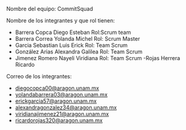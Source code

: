 Nombre del equipo: CommitSquad

Nombre de los integrantes y que rol tienen:
- Barrera Copca Diego Esteban Rol:Scrum team
- Barrera Correa Yolanda Michel   Rol: Scrum Master
- Garcia Sebastian Luis Erick Rol: Team Scrum
- González Arias Alexandra Galilea Rol: Team Scrum
- Jimenez Romero Nayeli Viridiana Rol: Team Scrum
-Rojas Herrera Ricardo 

  
Correo de los integrantes:
- diegocopca00@aragon.unam.mx
- yolandabarrera03@aragon.unam.mx
- erickgarcia57@aragon.unam.mx
- alexandragonzalez34@aragon.unam.mx
- viridianajimenez21@aragon.unam.mx
- ricardorojas320@aragon.unam.mx